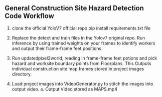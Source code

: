 ## General Construction Site Hazard Detection Code Workflow
1)  clone the official YoloV7 official repo pip install requirements.txt file
2)	Replace the detect and train files in the Yolov7 original repo. Run inference by using trained weights on your frames to identify workers and output their frame-frame feet positions.

3)	Run updatedpixel2world, reading in frame-frame feet potions and pick hazard and worksite boundary points from Floorplans. This Outputs individual construction site map frames stored in project images directory.

4)	Load project images into VideoGenerator.py to stitch the images into output video. 
    a.	Output Video stored as MAPS.mp4
